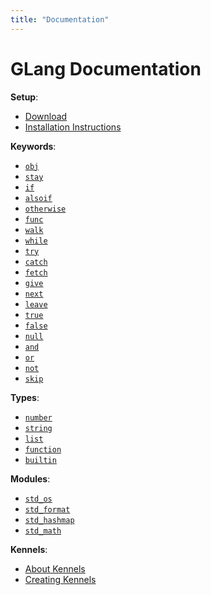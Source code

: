 ```yaml
---
title: "Documentation"
---
```


# GLang Documentation

**Setup**:
- [Download](/docs/install/)
- [Installation Instructions](/docs/install/instructions)

**Keywords**:
- [`obj`](/docs/keywords/obj)
- [`stay`](/docs/keywords/stay)
- [`if`](/docs/keywords/if)
- [`alsoif`](/docs/keywords/alsoif)
- [`otherwise`](/docs/keywords/otherwise)
- [`func`](/docs/keywords/func)
- [`walk`](/docs/keywords/walk)
- [`while`](/docs/keywords/while)
- [`try`](/docs/keywords/try)
- [`catch`](/docs/keywords/catch)
- [`fetch`](/docs/keywords/fetch)
- [`give`](/docs/keywords/give)
- [`next`](/docs/keywords/next)
- [`leave`](/docs/keywords/leave)
- [`true`](/docs/keywords/true)
- [`false`](/docs/keywords/false)
- [`null`](/docs/keywords/null)
- [`and`](/docs/keywords/and)
- [`or`](/docs/keywords/or)
- [`not`](/docs/keywords/not)
- [`skip`](/docs/keywords/skip)

**Types**:
- [`number`](/docs/types/number)
- [`string`](/docs/types/string)
- [`list`](/docs/types/list)
- [`function`](/docs/types/function)
- [`builtin`](/docs/types/builtin)

**Modules**:
- [`std_os`](/docs/modules/std_os)
- [`std_format`](/docs/modules/std_format)
- [`std_hashmap`](/docs/modules/std_hashmap)
- [`std_math`](/docs/modules/std_math)

**Kennels**:
- [About Kennels](/docs/kennels/)
- [Creating Kennels](/docs/kennels/creating)
